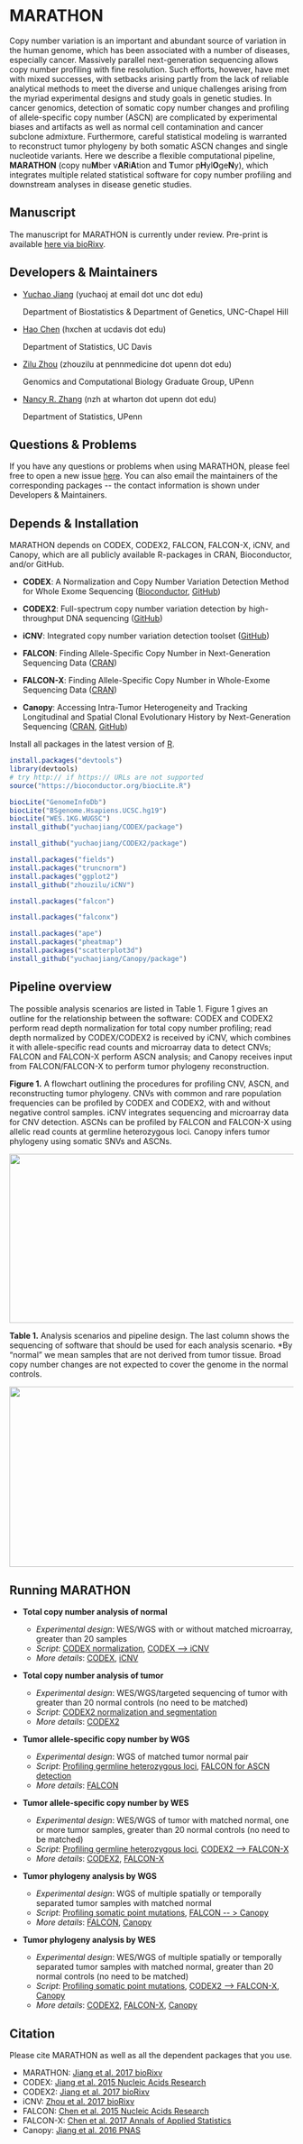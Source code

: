 # MARATHON

Copy number variation is an important and abundant source of variation in the human genome, which has been associated with a number of diseases, especially cancer. Massively parallel next-generation sequencing allows copy number profiling with fine resolution. Such efforts, however, have met with mixed successes, with setbacks arising partly from the lack of reliable analytical methods to meet the diverse and unique challenges arising from the myriad experimental designs and study goals in genetic studies. In cancer genomics, detection of somatic copy number changes and profiling of allele-specific copy number (ASCN) are complicated by experimental biases and artifacts as well as normal cell contamination and cancer subclone admixture. Furthermore, careful statistical modeling is warranted to reconstruct tumor phylogeny by both somatic ASCN changes and single nucleotide variants. Here we describe a flexible computational pipeline, **MARATHON** (copy nu**M**ber v**AR**i**A**tion and **T**umor p**H**yl**O**ge**N**y), which integrates multiple related statistical software for copy number profiling and downstream analyses in disease genetic studies.

## Manuscript

The manuscript for MARATHON is currently under review. Pre-print is available [here via bioRixv](https://www.biorxiv.org/content/early/2017/09/28/195230).

## Developers & Maintainers

* [Yuchao Jiang](http://sph.unc.edu/adv_profile/yuchao-jiang-phd/) (yuchaoj at email dot unc dot edu)

  Department of Biostatistics & Department of Genetics, UNC-Chapel Hill
  
* [Hao Chen](https://anson.ucdavis.edu/~haochen/) (hxchen at ucdavis dot edu)

  Department of Statistics, UC Davis

* [Zilu Zhou](https://statistics.wharton.upenn.edu/profile/zhouzilu/) (zhouzilu at pennmedicine dot upenn dot edu)

  Genomics and Computational Biology Graduate Group, UPenn

* [Nancy R. Zhang](https://statistics.wharton.upenn.edu/profile/nzh/) (nzh at wharton dot upenn dot edu)

  Department of Statistics, UPenn


## Questions & Problems

If you have any questions or problems when using MARATHON, please feel free to open a new issue [here](https://github.com/yuchaojiang/MARATHON/issues). You can also email the maintainers of the corresponding packages -- the contact information is shown under Developers & Maintainers.


## Depends & Installation

MARATHON depends on CODEX, CODEX2, FALCON, FALCON-X, iCNV, and Canopy, which are all publicly available R-packages in CRAN, Bioconductor, and/or GitHub.

* **CODEX**: A Normalization and Copy Number Variation Detection Method for Whole Exome Sequencing
  ([Bioconductor](http://bioconductor.org/packages/CODEX/), [GitHub](https://github.com/yuchaojiang/CODEX))

* **CODEX2**: Full-spectrum copy number variation detection by high-throughput DNA sequencing
  ([GitHub](https://github.com/yuchaojiang/CODEX2))

* **iCNV**: Integrated copy number variation detection toolset
  ([GitHub](https://github.com/zhouzilu/iCNV))

* **FALCON**: Finding Allele-Specific Copy Number in Next-Generation Sequencing Data
  ([CRAN](https://CRAN.R-project.org/package=falcon))

* **FALCON-X**: Finding Allele-Specific Copy Number in Whole-Exome Sequencing Data
  ([CRAN](https://CRAN.R-project.org/package=falconx))

* **Canopy**: Accessing Intra-Tumor Heterogeneity and Tracking Longitudinal and Spatial Clonal Evolutionary History by Next-Generation Sequencing
  ([CRAN](https://CRAN.R-project.org/package=Canopy), [GitHub](https://github.com/yuchaojiang/Canopy))

Install all packages in the latest version of [R](https://www.r-project.org/).
```r
install.packages("devtools")
library(devtools)
# try http:// if https:// URLs are not supported
source("https://bioconductor.org/biocLite.R")

biocLite("GenomeInfoDb")
biocLite("BSgenome.Hsapiens.UCSC.hg19")
biocLite("WES.1KG.WUGSC")
install_github("yuchaojiang/CODEX/package")

install_github("yuchaojiang/CODEX2/package")

install.packages("fields")
install.packages("truncnorm")
install.packages("ggplot2")
install_github("zhouzilu/iCNV")

install.packages("falcon")

install.packages("falconx")

install.packages("ape")
install.packages("pheatmap")
install.packages("scatterplot3d")
install_github("yuchaojiang/Canopy/package")
```


## Pipeline overview

The possible analysis scenarios are listed in Table 1. Figure 1 gives an outline for the relationship between the software: CODEX and CODEX2 perform read depth normalization for total copy number profiling; read depth normalized by CODEX/CODEX2 is received by iCNV, which combines it with allele-specific read counts and microarray data to detect CNVs; FALCON and FALCON-X perform ASCN analysis; and Canopy receives input from FALCON/FALCON-X to perform tumor phylogeny reconstruction.

**Figure 1.** A flowchart outlining the procedures for profiling CNV, ASCN, and reconstructing tumor phylogeny. CNVs with common and rare population frequencies can be profiled by CODEX and CODEX2, with and without negative control samples. iCNV integrates sequencing and microarray data for CNV detection. ASCNs can be profiled by FALCON and FALCON-X using allelic read counts at germline heterozygous loci. Canopy infers tumor phylogeny using somatic SNVs and ASCNs.

<p align="center">
  <img src='https://github.com/yuchaojiang/MARATHON/blob/master/figure/Figure1.jpg' width='600' height='300'>
</p>

**Table 1.** Analysis scenarios and pipeline design. The last column shows the sequencing of software that should be used for each analysis scenario. *By “normal” we mean samples that are not derived from tumor tissue. Broad copy number changes are not expected to cover the genome in the normal controls.

<p align="center">
  <img src='https://github.com/yuchaojiang/MARATHON/blob/master/figure/Table1.png' width='600' height='320'>
</p>


## Running MARATHON

* **Total copy number analysis of normal**
  * *Experimental design*: WES/WGS with or without matched microarray, greater than 20 samples
  * *Script*: [CODEX normalization](https://github.com/yuchaojiang/MARATHON/blob/master/script/CODEX.R), [CODEX --> iCNV](https://github.com/yuchaojiang/MARATHON/blob/master/script/CODEX_iCNV.R)
  * *More details*: [CODEX](https://github.com/yuchaojiang/CODEX), [iCNV](https://github.com/zhouzilu/iCNV)

* **Total copy number analysis of tumor**
  * *Experimental design*: WES/WGS/targeted sequencing of tumor with greater than 20 normal controls (no need to be matched)
  * *Script*: [CODEX2 normalization and segmentation](https://github.com/yuchaojiang/MARATHON/blob/master/script/CODEX2.R)
  * *More details*: [CODEX2](https://github.com/yuchaojiang/CODEX2)

* **Tumor allele-specific copy number by WGS**
  * *Experimental design*: WGS of matched tumor normal pair
  * *Script*: [Profiling germline heterozygous loci](https://github.com/yuchaojiang/MARATHON/blob/master/script/germline_het_loci.sh), [FALCON for ASCN detection](https://github.com/yuchaojiang/MARATHON/blob/master/script/FALCON.R)
  * *More details*: [FALCON](https://CRAN.R-project.org/package=falcon)

* **Tumor allele-specific copy number by WES**
  * *Experimental design*: WES/WGS of tumor with matched normal, one or more tumor samples, greater than 20 normal controls (no need to be matched)
  * *Script*: [Profiling germline heterozygous loci](https://github.com/yuchaojiang/MARATHON/blob/master/script/germline_het_loci.sh), [CODEX2 --> FALCON-X](https://github.com/yuchaojiang/MARATHON/blob/master/script/CODEX2_FALCONX.R)
  * *More details*: [CODEX2](https://github.com/yuchaojiang/CODEX2), [FALCON-X](https://CRAN.R-project.org/package=falconx)

* **Tumor phylogeny analysis by WGS**
  * *Experimental design*: WGS of multiple spatially or temporally separated tumor samples with matched normal
  * *Script*: [Profiling somatic point mutations](https://github.com/yuchaojiang/MARATHON/blob/master/script/somatic_SNV.sh), [FALCON -- > Canopy](https://github.com/yuchaojiang/MARATHON/blob/master/script/FALCON_Canopy.R)
  * *More details*: [FALCON](https://CRAN.R-project.org/package=falcon), [Canopy](https://github.com/yuchaojiang/Canopy)

* **Tumor phylogeny analysis by WES**
  * *Experimental design*: WES/WGS of multiple spatially or temporally separated tumor samples with matched normal, greater than 20 normal controls (no need to be matched)
  * *Script*: [Profiling somatic point mutations](https://github.com/yuchaojiang/MARATHON/blob/master/script/somatic_SNV.sh), [CODEX2 --> FALCON-X](https://github.com/yuchaojiang/MARATHON/blob/master/script/CODEX2_FALCONX.R), [Canopy](https://github.com/yuchaojiang/MARATHON/blob/master/script/Canopy.R)
  * *More details*: [CODEX2](https://github.com/yuchaojiang/CODEX2), [FALCON-X](https://CRAN.R-project.org/package=falconx), [Canopy](https://github.com/yuchaojiang/Canopy)



## Citation

Please cite MARATHON as well as all the dependent packages that you use.

* MARATHON: [Jiang et al. 2017 bioRixv](https://www.biorxiv.org/content/early/2017/09/28/195230)
* CODEX: [Jiang et al. 2015 Nucleic Acids Research](https://academic.oup.com/nar/article/43/6/e39/2453417/CODEX-a-normalization-and-copy-number-variation)
* CODEX2: [Jiang et al. 2017 bioRixv](https://www.biorxiv.org/content/early/2017/10/30/211698)
* iCNV: [Zhou et al. 2017 bioRixv](https://www.biorxiv.org/content/early/2017/09/01/172700)
* FALCON: [Chen et al. 2015 Nucleic Acids Research](https://academic.oup.com/nar/article/43/4/e23/2410993/Allele-specific-copy-number-profiling-by-next)
* FALCON-X: [Chen et al. 2017 Annals of Applied Statistics](https://projecteuclid.org/euclid.aoas/1500537739)
* Canopy: [Jiang et al. 2016 PNAS](http://www.pnas.org/content/113/37/E5528.full)

